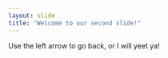 ```yaml
---
layout: slide
title: "Welcome to our second slide!"
---
```

Use the left arrow to go back, or I will yeet ya!